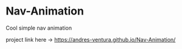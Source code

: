 # Nav-Animation
Cool simple nav animation 


project link here -> https://andres-ventura.github.io/Nav-Animation/
